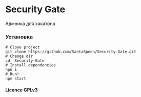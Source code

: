 # Security Gate

Адмника для хакатона

### Установка

```shell
# Clone project
git clone https://github.com/SantaSpeen/Security-Gate.git
# Change dir
cd  Security-Gate
# Install dependencies
npn i
# Run!
npm start
```

#### Licence GPLv3